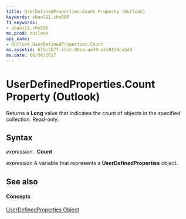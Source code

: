 ```yaml
---
title: UserDefinedProperties.Count Property (Outlook)
keywords: vbaol11.chm586
f1_keywords:
- vbaol11.chm586
ms.prod: outlook
api_name:
- Outlook.UserDefinedProperties.Count
ms.assetid: 675c5b77-75cc-05ca-ae78-a7c8154ca5dd
ms.date: 06/08/2017
---
```



# UserDefinedProperties.Count Property (Outlook)

Returns a  **Long** value that indicates the count of objects in the specified collection. Read-only.


## Syntax

 _expression_ . **Count**

 _expression_ A variable that represents a **UserDefinedProperties** object.


## See also


#### Concepts


[UserDefinedProperties Object](Outlook.UserDefinedProperties.md)

